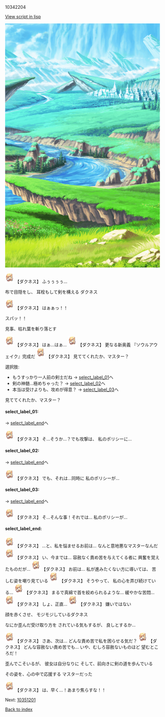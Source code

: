 10342204

[View script in lisp](../scripts/10342204.txt)

![plain.png](../images/backgrounds/plain.png)

<img src="../images/units/103421.png" alt="103421.png" height="34"/>
【ダクネス】
ふぅぅぅぅ…

布で目隠をし、
耳栓もして剣を構える
ダクネス

<img src="../images/units/103421.png" alt="103421.png" height="34"/>
【ダクネス】
はぁぁっ！！

スパッ！！

見事、枯れ葉を斬り落とす

<img src="../images/units/103421.png" alt="103421.png" height="34"/>
【ダクネス】
はぁ…はぁ…

<img src="../images/units/103421.png" alt="103421.png" height="34"/>
【ダクネス】
更なる新奥義
『ソウルアウェイク』完成だ

<img src="../images/units/103421.png" alt="103421.png" height="34"/>
【ダクネス】
見ててくれたか、マスター？

選択肢:
- もうすっかり一人前の剣士だね → [select_label_01](#select_label_01)へ
- 剣の神髄…極めちゃった？ → [select_label_02](#select_label_02)へ
- 本当は受けよりも、攻めが得意？ → [select_label_03](#select_label_03)へ

見ててくれたか、マスター？

#### select_label_01:
 → [select_label_end](#select_label_end)へ

<img src="../images/units/103421.png" alt="103421.png" height="34"/>
【ダクネス】
そ…そうか…？でも攻撃は、
私のポリシーに…

#### select_label_02:
 → [select_label_end](#select_label_end)へ

<img src="../images/units/103421.png" alt="103421.png" height="34"/>
【ダクネス】
でも、それは…同時に
私のポリシーが…

#### select_label_03:
 → [select_label_end](#select_label_end)へ

<img src="../images/units/103421.png" alt="103421.png" height="34"/>
【ダクネス】
そ…そんな事！それでは…
私のポリシーが…

#### select_label_end:

<img src="../images/units/103421.png" alt="103421.png" height="34"/>
【ダクネス】
…と、私を悩ませるお前は…
なんと意地悪なマスターなんだ

<img src="../images/units/103421.png" alt="103421.png" height="34"/>
【ダクネス】
い、今までは…
容赦なく責め苦を与えてくる者に
興奮を覚えたものだが…

<img src="../images/units/103421.png" alt="103421.png" height="34"/>
【ダクネス】
お前は…
私が進みたくない方に導いては、
苦しむ姿を嘲り見ている

<img src="../images/units/103421.png" alt="103421.png" height="34"/>
【ダクネス】
そうやって、
私の心を弄び続けている…

<img src="../images/units/103421.png" alt="103421.png" height="34"/>
【ダクネス】
まるで真綿で首を絞められるような…
緩やかな苦悶…

<img src="../images/units/103421.png" alt="103421.png" height="34"/>
【ダクネス】
しょ、正直…

<img src="../images/units/103421.png" alt="103421.png" height="34"/>
【ダクネス】
嫌いではない

顔を赤くさせ、
モジモジしているダクネス

なにか歪んだ受け取り方を
されている気もするが、
良しとするか…

<img src="../images/units/103421.png" alt="103421.png" height="34"/>
【ダクネス】
さあ、次は…
どんな責め苦で私を困らせる気だ？

<img src="../images/units/103421.png" alt="103421.png" height="34"/>
【ダクネス】
どんな容赦ない責め苦でも…
いや、むしろ容赦ないものほど
望むところだ！

歪んでこそいるが、
彼女は自分なりに
そして、前向きに剣の道を歩んでいる

その姿を、心の中で応援する
マスターだった

<img src="../images/units/103421.png" alt="103421.png" height="34"/>
【ダクネス】
は、早く…！あまり焦らすな！！


Next: [10351201](10351201.md)

[Back to index](index.md)
